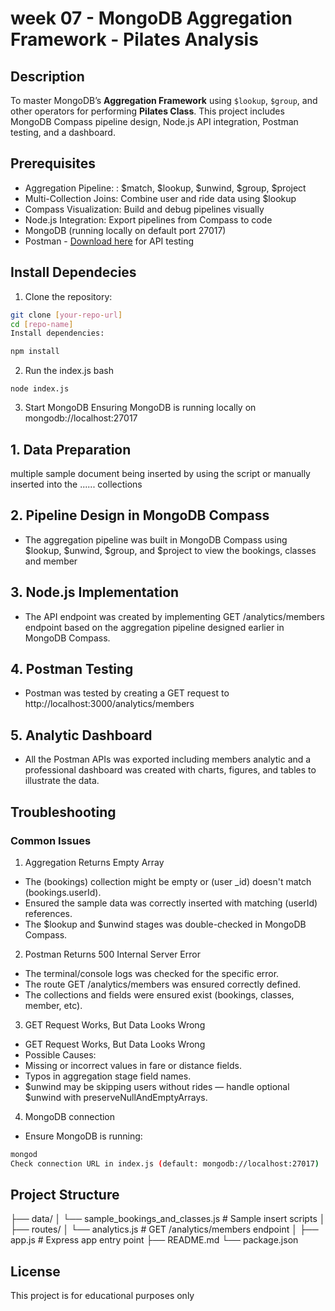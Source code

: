 # week 07 - MongoDB Aggregation Framework - Pilates Analysis

## Description
To master MongoDB’s **Aggregation Framework** using `$lookup`, `$group`, and other operators for performing **Pilates Class**. This project includes MongoDB Compass pipeline design, Node.js API integration, Postman testing, and a dashboard.

## Prerequisites

- Aggregation Pipeline: : $match, $lookup, $unwind, $group, $project
- Multi-Collection Joins: Combine user and ride data using $lookup
- Compass Visualization: Build and debug pipelines visually
- Node.js Integration: Export pipelines from Compass to code
- MongoDB (running locally on default port 27017)
- Postman - [Download here](https://www.postman.com/downloads/) for API testing

## Install Dependecies

1. Clone the repository:
```bash
git clone [your-repo-url]
cd [repo-name]
Install dependencies:
```

```bash
npm install 
``` 

2. Run the index.js
bash
```
node index.js
```

3. Start MongoDB
Ensuring MongoDB is running locally on mongodb://localhost:27017

## 1. Data Preparation 
multiple sample document being inserted by using the script or manually inserted into the ...... collections 

## 2. Pipeline Design in MongoDB Compass
- The aggregation pipeline was built in MongoDB Compass using $lookup, $unwind, $group, and $project to view the bookings, classes and member

## 3. Node.js Implementation 
- The API endpoint was created by implementing GET /analytics/members endpoint based on the aggregation pipeline designed earlier in MongoDB Compass.

## 4. Postman Testing
- Postman was tested by creating a GET request to http://localhost:3000/analytics/members

## 5. Analytic Dashboard
- All the Postman APIs was exported including members analytic and a professional dashboard was created with charts, figures, and tables to illustrate the data.

## Troubleshooting

### Common Issues
1. Aggregation Returns Empty Array
- The (bookings) collection might be empty or (user _id) doesn't match (bookings.userId).
- Ensured the sample data was correctly inserted with matching (userId) references.
- The $lookup and $unwind stages was double-checked in MongoDB Compass.

2. Postman Returns 500 Internal Server Error
- The terminal/console logs was checked for the specific error.
- The route GET /analytics/members was ensured correctly defined.
- The collections and fields were ensured exist (bookings, classes, member, etc).

3. GET Request Works, But Data Looks Wrong
- GET Request Works, But Data Looks Wrong
- Possible Causes:
- Missing or incorrect values in fare or distance fields.
- Typos in aggregation stage field names.
- $unwind may be skipping users without rides — handle optional $unwind with preserveNullAndEmptyArrays.

4. MongoDB connection
- Ensure MongoDB is running:
```bash
mongod
Check connection URL in index.js (default: mongodb://localhost:27017)
```

## Project Structure
├── data/
│ └── sample_bookings_and_classes.js # Sample insert scripts
│
├── routes/
│ └── analytics.js # GET /analytics/members endpoint
│
├── app.js # Express app entry point
├── README.md 
└── package.json

 ## License
This project is for educational purposes only
